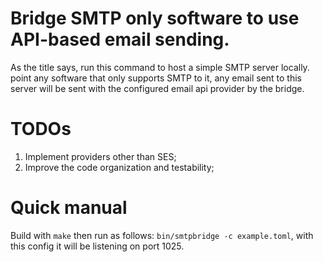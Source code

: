 # Bridge SMTP only software to use API-based email sending.
As the title says, run this command to host a simple SMTP server locally. point any software that only supports SMTP to it,
any email sent to this server will be sent with the configured email api provider by the bridge.

# TODOs
1. Implement providers other than SES;
2. Improve the code organization and testability;

# Quick manual
Build with `make` then run as follows:
`bin/smtpbridge -c example.toml`, with this config it will be listening on port 1025.
